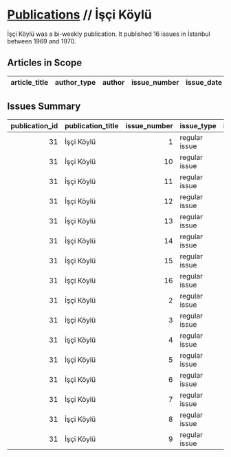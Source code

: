 # [Publications](firstlevel_publications.md) // İşçi Köylü

İşçi Köylü was a bi-weekly publication. It published 16 issues in İstanbul between 1969 and 1970.

## Articles in Scope

| article_title   | author_type   | author   | issue_number   | issue_date   | pages   |
|-----------------|---------------|----------|----------------|--------------|---------|

## Issues Summary

|   publication_id | publication_title   |   issue_number | issue_type    |   issue_year |   issue_month |   issue_day |   printing_house_name |
|-----------------:|:--------------------|---------------:|:--------------|-------------:|--------------:|------------:|----------------------:|
|               31 | İşçi Köylü          |              1 | regular issue |         1969 |             7 |           8 |                   nan |
|               31 | İşçi Köylü          |             10 | regular issue |          nan |           nan |         nan |                   nan |
|               31 | İşçi Köylü          |             11 | regular issue |          nan |           nan |         nan |                   nan |
|               31 | İşçi Köylü          |             12 | regular issue |          nan |           nan |         nan |                   nan |
|               31 | İşçi Köylü          |             13 | regular issue |          nan |           nan |         nan |                   nan |
|               31 | İşçi Köylü          |             14 | regular issue |          nan |           nan |         nan |                   nan |
|               31 | İşçi Köylü          |             15 | regular issue |          nan |           nan |         nan |                   nan |
|               31 | İşçi Köylü          |             16 | regular issue |         1969 |             5 |           3 |                   nan |
|               31 | İşçi Köylü          |              2 | regular issue |         1969 |             7 |          24 |                   nan |
|               31 | İşçi Köylü          |              3 | regular issue |         1969 |             8 |           8 |                   nan |
|               31 | İşçi Köylü          |              4 | regular issue |         1969 |             8 |          22 |                   nan |
|               31 | İşçi Köylü          |              5 | regular issue |         1970 |             4 |           1 |                   nan |
|               31 | İşçi Köylü          |              6 | regular issue |          nan |           nan |         nan |                   nan |
|               31 | İşçi Köylü          |              7 | regular issue |          nan |           nan |         nan |                   nan |
|               31 | İşçi Köylü          |              8 | regular issue |          nan |           nan |         nan |                   nan |
|               31 | İşçi Köylü          |              9 | regular issue |          nan |           nan |         nan |                   nan |